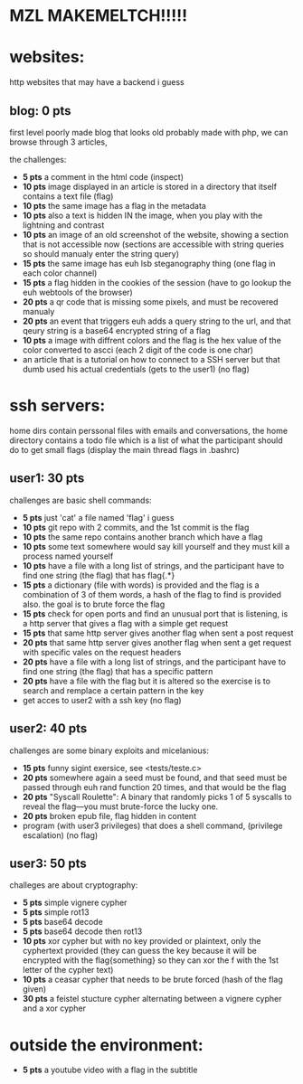 # **MZL MAKEMELTCH!!!!!**
# websites:
http websites that may have a backend i guess

## blog: **0 pts**
first level 
poorly made blog that looks old probably made with php,
we can browse through 3 articles,

the challenges:

- **5 pts** a comment in the html code (inspect)
- **10 pts** image displayed in an article is stored in a directory that itself contains a text file (flag)
- **10 pts** the same image has a flag in the metadata
- **10 pts** also a text is hidden IN the image, when you play with the lightning and contrast
- **10 pts** an image of an old screenshot of the website, showing a section that is not accessible now (sections are accessible with string queries so should manualy enter the string query)
- **15 pts** the same image has euh lsb steganography thing (one flag in each color channel)
- **15 pts** a flag hidden in the cookies of the session (have to go lookup the euh webtools of the browser)
- **20 pts** a qr code that is missing some pixels, and must be recovered manualy
- **20 pts** an event that triggers euh adds a query string to the url, and that qeury string is a base64 encrypted string of a flag
- **10 pts** a image with diffrent colors and the flag is the hex value of the color converted to ascci (each 2 digit of the code is one char)
- an article that is a tutorial on how to connect to a SSH server but that dumb used his actual credentials (gets to the user1) (no flag)

# ssh servers:
home dirs contain perssonal files with emails and conversations, the home directory contains a todo file which is a list of what the participant should do to get small flags (display the main thread flags in .bashrc)

## user1: **30 pts**
challenges are basic shell commands:

- **5 pts** just 'cat' a file named 'flag' i guess
- **10 pts** git repo with 2 commits, and the 1st commit is the flag
- **10 pts** the same repo contains another branch which have a flag
- **10 pts** some text somewhere would say kill yourself and they must kill a process named yourself
- **10 pts** have a file with a long list of strings, and the participant have to find one string (the flag) that has flag{.*}
- **15 pts** a dictionary (file with words) is provided and the flag is a combination of 3 of them words, a hash of the flag to find is provided also. the goal is to brute force the flag
- **15 pts** check for open ports and find an unusual port that is listening, is a http server that gives a flag with a simple get request
- **15 pts** that same http server gives another flag when sent a post request
- **20 pts** that same http server gives another flag when sent a get request with specific vales on the request headers
- **20 pts** have a file with a long list of strings, and the participant have to find one string (the flag) that has a specific pattern
- **20 pts** have a file with the flag but it is altered so the exercise is to search and remplace a certain pattern in the key
- get acces to user2 with a ssh key (no flag)

## user2: **40 pts**
challenges are some binary exploits and micelanious:

- **15 pts** funny sigint exersice, see <tests/teste.c>
- **20 pts** somewhere again a seed must be found, and that seed must be passed through euh rand function 20 times, and that would be the flag
- **20 pts** "Syscall Roulette": A binary that randomly picks 1 of 5 syscalls to reveal the flag—you must brute-force the lucky one.
- **20 pts** broken epub file, flag hidden in content
- program (with user3 privileges) that does a shell command, (privilege escalation) (no flag)

## user3: **50 pts**
challeges are about cryptography:

- **5 pts** simple vignere cypher
- **5 pts** simple rot13
- **5 pts** base64 decode
- **5 pts** base64 decode then rot13
- **10 pts** xor cypher but with no key provided or plaintext, only the cyphertext provided (they can guess the key because it will be encrypted with the flag{something} so they can xor the f with the 1st letter of the cypher text)
- **10 pts** a ceasar cypher that needs to be brute forced (hash of the flag given)
- **30 pts** a feistel stucture cypher alternating between a vignere cypher and a xor cypher

# outside the environment:
- **5 pts** a youtube video with a flag in the subtitle
